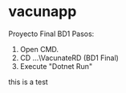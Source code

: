 # vacunapp
Proyecto Final BD1
Pasos:

1. Open CMD.
2. CD ...\VacunateRD (BD1 Final)
3. Execute "Dotnet Run"





this is a test

